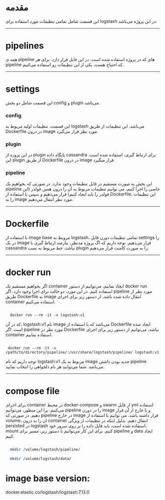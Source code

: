 <div dir=”rtl”>

# مقدمه
  
این قسمت شامل تمامی تنظیمات مورد استفاده برای logstash در این پروژه می‌باشد.

-------------------------------------------------------- 
# pipelines

همه ی pipeline های که در پروژه استفاده شده است، در این فایل قرار دارد. برای هر pipeline که احتیاج هست، یکی از این تنظیمات رو استفاده می‌کنیم. 

--------------------------------------------------------  
# settings
این قسمت شامل دو بخش config  و plugin می‌باشد.
  
  ### config
این قسمت، تنظیمات اولیه مربوط به logstash می‌باشد. این تنظیمات از طریق Dockerfile در درون image مورد نظز قرار می‌گیرد.
  

  ### plugin
در این پروژه از plugin پایگاه داده cassandra برای ارتباط گیری، استفاده شده است. این plugin از طریق Dockerfile در درون image قرار میگیرد.
  
  ### pipeline
این بخش به صورت مستقیم در فایل تنظیمات وجود ندارد. در صورتی که بخواهیم یک pipeline خاصی را اجرا کنیم، می توانیم تنظیمات مربوط به آن را درون همین فولدر (این فولدر را باید ایجاد کنیم) قرار می‌دهیم و سپس با استفاده از Dockerfile، این تنظیمات را به image مورد نظر انتقال می‌دهیم.

 
-------------------------------------------------------------------
# Dockerfile
با استفاده از image base مروبط به logstash، تمامی تنظیمات دورن فایل settings را در یک image قرار می‌دهیم. توجه داریم که اگ پروژه مدنظر، نیازمند ارتباط گیری با cassandra نباشد، خط مربوط به نصب plugin را به صورت کامنت قرار می‌دهیم. 

-------------------------------------------------------------------
# docker run 

اگر بخواهیم مستقیم یک container ایجاد نماییم، می‌توانیم از دستور docker run استفاده کنیم. در این مورد، دو حالت برای اجرا وجود دارد. اگر pipeline مورد نظر از طریق Dockerfile به image انتقال داده شده باشد، از دستور زیر برای اجرای container استفاده می‌کنیم.
  
```docker
  
  docker run --rm -it -v logstash:v1
```
 که در آن، logstash:v1 نام image می‌باشد که با استفاده از Dockerfile ایجاد شده است. اگر pipeline مورد نظر در Dockerfile نباشد، می‌توانیم از دستور زیر برای اجرای container استفاده نماییم.
  
 ```docker
  
  docker run --rm -it -v /path/to/directory/pipeline/:/usr/share/logstash/pipeline/ logstash:v1

``` 
  توجه داریم که نام logstash:v1 مربوط به یک image جدید بودن داشتن pipeline می‌باشد. شما می‌توانید هر نام دلخواهی را انتخاب نمایید.

---------------------------------------------------------------------  
# compose file
  
برای اجرای container در محیط docker-compose و swarm از فایل  yml استفاده می‌کنیم. برا این منظور، می‌توانیم pipeline را در دورن image و یا خارج از آن قرار دهیم. در صورتی که pipeline در خارج image قرار داشته باشد، می توانیم با استفاده از volume، ان را به درون container انتقال دهیم.
بدلیل اینکه در تنظیمات از ویژگی persisted در logstash استفاده شده است، باید فایل داده را بر روی سرور خود، mount کنیم. برای این کار می‌توانیم با دستور زیر، مسیر برای pipeline و data ایجاد کنیم.

```bash 
  
  mkdir /volume/logstash/pipeline/
  
  mkdir /volume/logstash/data/

```
  
  # image base version:
  
  docker.elastic.co/logstash/logstash:7.13.0

</div>

